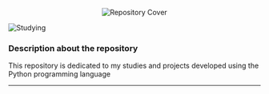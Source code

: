 <p align="center">
  <img src="https://github.com/gabrielceravoloo/Learning-Python/assets/173575898/37d8f1c0-3834-4e42-a482-4f329fab99d4" alt="Repository Cover">
</p>

![Studying](http://img.shields.io/static/v1?label=STATUS&message=STUDYING&color=yellow&style=for-the-badge)

### Description about the repository

This repository is dedicated to my studies and projects developed using the Python programming language

<hr>

